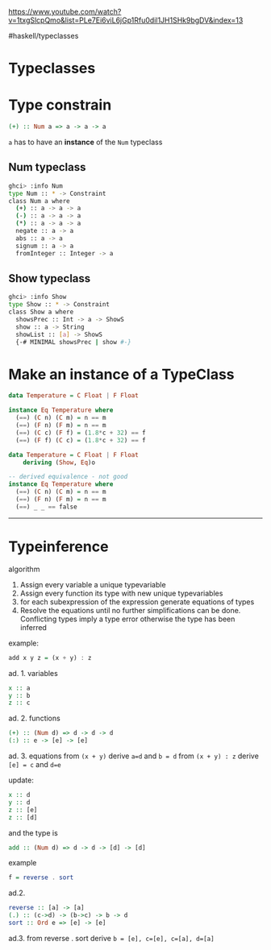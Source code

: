 https://www.youtube.com/watch?v=1txgSlcpQmo&list=PLe7Ei6viL6jGp1Rfu0dil1JH1SHk9bgDV&index=13

#haskell/typeclasses

# Typeclasses

# Type constrain
```haskell
(+) :: Num a => a -> a -> a

```
`a`  has to have an **instance** of the `Num` typeclass

## Num typeclass
```bash
ghci> :info Num
type Num :: * -> Constraint
class Num a where
  (+) :: a -> a -> a
  (-) :: a -> a -> a
  (*) :: a -> a -> a
  negate :: a -> a
  abs :: a -> a
  signum :: a -> a
  fromInteger :: Integer -> a
```



## Show typeclass
```bash
ghci> :info Show
type Show :: * -> Constraint
class Show a where
  showsPrec :: Int -> a -> ShowS
  show :: a -> String
  showList :: [a] -> ShowS
  {-# MINIMAL showsPrec | show #-}
```



# Make an instance of a TypeClass
```haskell
data Temperature = C Float | F Float

instance Eq Temperature where
  (==) (C n) (C m) = n == m
  (==) (F n) (F m) = n == m
  (==) (C c) (F f) = (1.8*c + 32) == f
  (==) (F f) (C c) = (1.8*c + 32) == f
```

```haskell
data Temperature = C Float | F Float
	deriving (Show, Eq)o

-- derived equivalence - not good
instance Eq Temperature where
  (==) (C n) (C m) = n == m
  (==) (F n) (F m) = n == m
  (==) _ _ == false
```

----------
# Typeinference

algorithm
1. Assign every variable a unique typevariable
2. Assign every function its type with new unique typevariables
3. for each subexpression of the expression generate equations of types
4. Resolve the equations until no further simplifications can be done. Conflicting types imply a type error otherwise the type has been inferred


example:
```haskell
add x y z = (x + y) : z
```

ad. 1.  variables
```haskell
x :: a
y :: b
z :: c
```

ad. 2. functions
```haskell
(+) :: (Num d) => d -> d -> d
(:) :: e -> [e] -> [e]
```

ad. 3. equations
from `(x + y)` derive `a=d` and `b = d`
from `(x + y) : z` derive `[e] = c` and `d=e`

update:
```haskell
x :: d
y :: d
z :: [e]
z :: [d]
```

and the type is
```haskell
add :: (Num d) => d -> d -> [d] -> [d]
```


example
```haskell
f = reverse . sort
```

ad.2.
```haskell
reverse :: [a] -> [a]
(.) :: (c->d) -> (b->c) -> b -> d
sort :: Ord e => [e] -> [e]
```

ad.3.
from reverse . sort derive
`b = [e], c=[e], c=[a], d=[a]`


